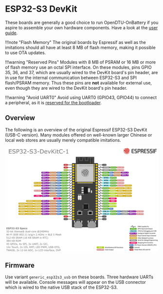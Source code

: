 # ESP32-S3 DevKit

These boards are generally a good choice to run OpenDTU-OnBattery if you aspire
to assemble your own hardware components. Have a look at the [user
guide](https://docs.espressif.com/projects/esp-idf/en/stable/esp32s3/hw-reference/esp32s3/user-guide-devkitc-1.html).

!!!note "Flash Memory"
    The original boards by Espressif as well as the imitations should all have
    at least 8 MB of flash memory, making it possible to use OTA updates.

!!!warning "Reserved Pins"
    Modules with 8 MB of PSRAM or 16 MB or more of flash memory use an octal
    SPI interface. On these modules, pins GPIO 35, 36, and 37, which are
    usually wired to the DevKit board's pin header, are in use for the internal
    communication between ESP32-S3 and SPI flash/PSRAM memory. Thus these pins
    are **not** available for external use, even though they are wired to the
    DevKit board's pin header.

!!!warning "Avoid UART0"
    Avoid using UART0 (GPIO43, GPIO44) to connect a peripheral, as it is
    [reserved for the bootloader](limitations.md#using-uart0).

## Overview

The following is an overview of the original Espressif ESP32-S3 DevKit (USB-C
version). Many modules offered on well-known larger Chinese or local web stores
are usually merely compatible imitations.

![](../assets/images/hardware/espressif_esp32_s3_devkit_overview.jpg)

## Firmware

Use variant `generic_esp32s3_usb` on these boards. Three hardware UARTs will be
available. Console messages will appear on the USB connector which is wired to
the native USB stack of the ESP32-S3.